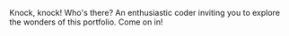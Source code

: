 Knock, knock! Who's there? An enthusiastic coder inviting you to explore the wonders of this portfolio. Come on in! 
